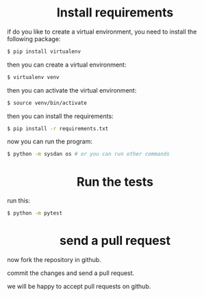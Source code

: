 <h1 align="center">
Install requirements
</h1>

if do you like to create a virtual environment, you need to install the following package:

```bash
$ pip install virtualenv
```

then you can create a virtual environment:

```bash
$ virtualenv venv
```

then you can activate the virtual environment:

```bash
$ source venv/bin/activate
```

then you can install the requirements:

```bash
$ pip install -r requirements.txt
```

now you can run the program:

```bash
$ python -m sysdan os # or you can run other commands
```

<h1 align="center">
Run the tests
</h1>

run this:
    
```bash
$ python -m pytest
```

<h1 align="center">
send a pull request
</h1>

now fork the repository in github.

commit the changes and send a pull request.

we will be happy to accept pull requests on github.

